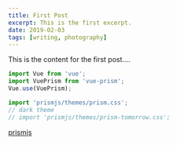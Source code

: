 ```yaml
---
title: First Post
excerpt: This is the first excerpt.
date: 2019-02-03
tags: [writing, photography]
---
```


This is the content for the first post....

```javascript
import Vue from 'vue';
import VuePrism from 'vue-prism';
Vue.use(VuePrism);

import 'prismjs/themes/prism.css';
// dark theme
// import 'prismjs/themes/prism-tomorrow.css';
```

[prismjs](https://prismjs.com/)
